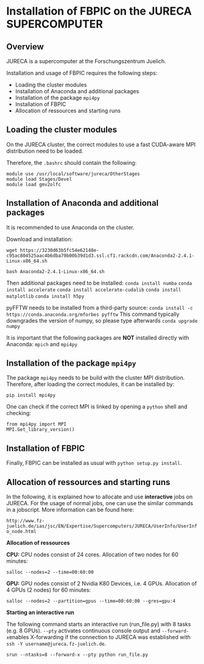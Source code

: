 Installation of FBPIC  on the JURECA SUPERCOMPUTER
=======================================

Overview
-------

JURECA is a supercomputer at the Forschungszentrum Juelich.

Installation and usage of FBPIC requires the following steps:

* Loading the cluster modules
* Installation of Anaconda and additional packages
* Installation of the package `mpi4py`
* Installation of FBPIC
* Allocation of ressources and starting runs

Loading the cluster modules
-------------------

On the JURECA cluster, the correct modules to use a fast CUDA-aware MPI distribution need to be loaded.

Therefore, the `.bashrc` should contain the following:

```
module use /usr/local/software/jureca/OtherStages
module load Stages/Devel
module load gmv2olfc
```

Installation of Anaconda and additional packages
-------------------

It is recommended to use Anaconda on the cluster.

Download and installation:

```
wget https://3230d63b5fc54e62148e-c95ac804525aac4b6dba79b00b39d1d3.ssl.cf1.rackcdn.com/Anaconda2-2.4.1-Linux-x86_64.sh

bash Anaconda2-2.4.1-Linux-x86_64.sh
```

Then additional packages need to be installed:
`
conda install numba
`
`
conda install accelerate
`
`
conda install accelerate-cudalib
`
`
conda install matplotlib
`
`
conda install h5py
`

pyFFTW needs to be installed from a third-party source:
`
conda install -c https://conda.anaconda.org/mforbes pyfftw
`
This command typically downgrades the version of numpy, so please type
afterwards
`
conda upgrade numpy
`

It is important that the following packages are **NOT** installed directly with Anaconda: `mpich` and `mpi4py`

Installation of the package `mpi4py`
-------------------

The package `mpi4py` needs to be build with the cluster MPI distribution. Therefore, after loading the correct modules, it can be installed by:

```
pip install mpi4py
```

One can check if the correct MPI is linked by opening a `python` shell and checking:

```
from mpi4py import MPI
MPI.Get_library_version()
```

Installation of FBPIC
-------------------

Finally, FBPIC can be installed as usual with `python setup.py install`.

Allocation of ressources and starting runs
-------------------

In the following, it is explained how to allocate and use **interactive** jobs on JURECA. For the usage of normal jobs, one can use the similar commands in a jobscript. More information can be found here:

`
http://www.fz-juelich.de/ias/jsc/EN/Expertise/Supercomputers/JURECA/UserInfo/UserInfo_node.html
`

**Allocation of ressources**

**CPU:**
CPU nodes consist of 24 cores. Allocation of two nodes for 60 minutes:

`
salloc --nodes=2 --time=00:60:00
`

**GPU:**
GPU nodes consist of 2 Nvidia K80 Devices, i.e. 4 GPUs. Allocation of 4 GPUs (2 nodes) for 60 minutes:

`
salloc --nodes=2 --partition=gpus --time=00:60:00 --gres=gpu:4
`

**Starting an interactive run**

The following command starts an interactive run (run_file.py) with 8 tasks (e.g. 8 GPUs). `--pty` activates continuous console output and `--forward-x`enables X-forwarding if the connection to JURECA was established with `ssh -Y username@jureca.fz-juelich.de`.

`
srun --ntasks=8 --forward-x --pty python run_file.py
`

